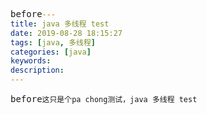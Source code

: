 ```yaml
---
title: java 多线程 test
date: 2019-08-28 18:15:27
tags: [java, 多线程]
categories: [java]
keywords:
description:
---
```

<style>
pre::before{
    content:'before'
}
</style>

```
这只是个pa chong测试，java 多线程 test
```
